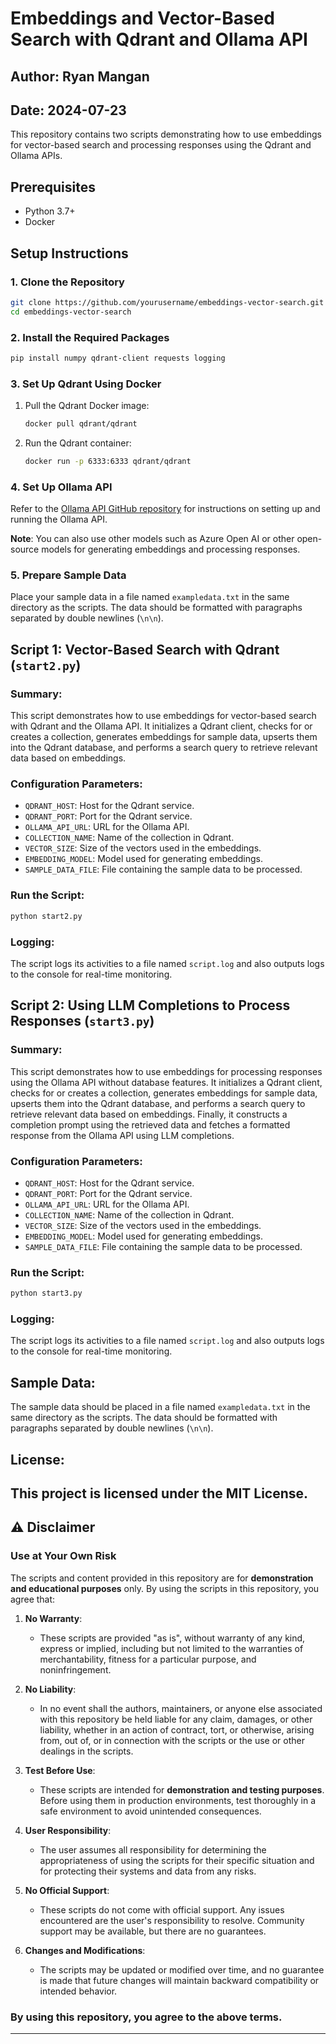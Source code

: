 # Embeddings and Vector-Based Search with Qdrant and Ollama API

## Author: Ryan Mangan
## Date: 2024-07-23

This repository contains two scripts demonstrating how to use embeddings for vector-based search and processing responses using the Qdrant and Ollama APIs.

## Prerequisites

- Python 3.7+
- Docker

## Setup Instructions

### 1. Clone the Repository

```bash
git clone https://github.com/yourusername/embeddings-vector-search.git
cd embeddings-vector-search
```

### 2. Install the Required Packages

```bash
pip install numpy qdrant-client requests logging
```

### 3. Set Up Qdrant Using Docker

1. Pull the Qdrant Docker image:
    ```bash
    docker pull qdrant/qdrant
    ```

2. Run the Qdrant container:
    ```bash
    docker run -p 6333:6333 qdrant/qdrant
    ```

### 4. Set Up Ollama API

Refer to the [Ollama API GitHub repository](https://github.com/ollama/ollama) for instructions on setting up and running the Ollama API.

**Note**: You can also use other models such as Azure Open AI or other open-source models for generating embeddings and processing responses.

### 5. Prepare Sample Data

Place your sample data in a file named `exampledata.txt` in the same directory as the scripts. The data should be formatted with paragraphs separated by double newlines (`\n\n`).

## Script 1: Vector-Based Search with Qdrant (`start2.py`)

### Summary:
This script demonstrates how to use embeddings for vector-based search with Qdrant and the Ollama API. It initializes a Qdrant client, checks for or creates a collection, generates embeddings for sample data, upserts them into the Qdrant database, and performs a search query to retrieve relevant data based on embeddings.

### Configuration Parameters:
- `QDRANT_HOST`: Host for the Qdrant service.
- `QDRANT_PORT`: Port for the Qdrant service.
- `OLLAMA_API_URL`: URL for the Ollama API.
- `COLLECTION_NAME`: Name of the collection in Qdrant.
- `VECTOR_SIZE`: Size of the vectors used in the embeddings.
- `EMBEDDING_MODEL`: Model used for generating embeddings.
- `SAMPLE_DATA_FILE`: File containing the sample data to be processed.

### Run the Script:

```bash
python start2.py
```

### Logging:
The script logs its activities to a file named `script.log` and also outputs logs to the console for real-time monitoring.

## Script 2: Using LLM Completions to Process Responses (`start3.py`)

### Summary:
This script demonstrates how to use embeddings for processing responses using the Ollama API without database features. It initializes a Qdrant client, checks for or creates a collection, generates embeddings for sample data, upserts them into the Qdrant database, and performs a search query to retrieve relevant data based on embeddings. Finally, it constructs a completion prompt using the retrieved data and fetches a formatted response from the Ollama API using LLM completions.

### Configuration Parameters:
- `QDRANT_HOST`: Host for the Qdrant service.
- `QDRANT_PORT`: Port for the Qdrant service.
- `OLLAMA_API_URL`: URL for the Ollama API.
- `COLLECTION_NAME`: Name of the collection in Qdrant.
- `VECTOR_SIZE`: Size of the vectors used in the embeddings.
- `EMBEDDING_MODEL`: Model used for generating embeddings.
- `SAMPLE_DATA_FILE`: File containing the sample data to be processed.

### Run the Script:

```bash
python start3.py
```

### Logging:
The script logs its activities to a file named `script.log` and also outputs logs to the console for real-time monitoring.

## Sample Data:
The sample data should be placed in a file named `exampledata.txt` in the same directory as the scripts. The data should be formatted with paragraphs separated by double newlines (`\n\n`).

## License:
This project is licensed under the MIT License.
---

## ⚠️ Disclaimer

### **Use at Your Own Risk**

The scripts and content provided in this repository are for **demonstration and educational purposes** only. By using the scripts in this repository, you agree that:

1. **No Warranty**: 
   - These scripts are provided "as is", without warranty of any kind, express or implied, including but not limited to the warranties of merchantability, fitness for a particular purpose, and noninfringement. 

2. **No Liability**:
   - In no event shall the authors, maintainers, or anyone else associated with this repository be held liable for any claim, damages, or other liability, whether in an action of contract, tort, or otherwise, arising from, out of, or in connection with the scripts or the use or other dealings in the scripts.

3. **Test Before Use**:
   - These scripts are intended for **demonstration and testing purposes**. Before using them in production environments, test thoroughly in a safe environment to avoid unintended consequences.

4. **User Responsibility**:
   - The user assumes all responsibility for determining the appropriateness of using the scripts for their specific situation and for protecting their systems and data from any risks.

5. **No Official Support**:
   - These scripts do not come with official support. Any issues encountered are the user's responsibility to resolve. Community support may be available, but there are no guarantees.

6. **Changes and Modifications**:
   - The scripts may be updated or modified over time, and no guarantee is made that future changes will maintain backward compatibility or intended behavior.

### **By using this repository, you agree to the above terms.** 

---
